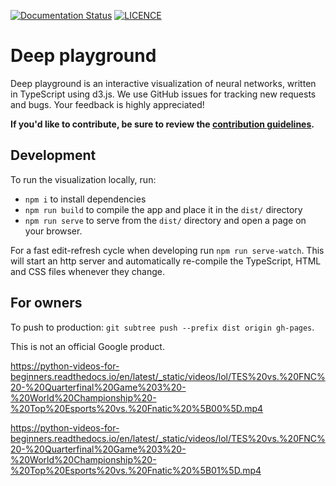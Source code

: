 [![Documentation Status](https://readthedocs.org/projects/playground-jmol/badge/?version=latest)](https://playground-jmol.readthedocs.io/en/latest/?badge=latest)
[![LICENCE](https://img.shields.io/github/license/nickcafferry/Materials-Science-and-Engineering?style=plastic)](https://github.com/nickcafferry/Materials-Science-and-Engineering/blob/master/LICENSE)

# Deep playground

Deep playground is an interactive visualization of neural networks, written in
TypeScript using d3.js. We use GitHub issues for tracking new requests and bugs.
Your feedback is highly appreciated!

**If you'd like to contribute, be sure to review the [contribution guidelines](CONTRIBUTING.md).**

## Development

To run the visualization locally, run:
- `npm i` to install dependencies
- `npm run build` to compile the app and place it in the `dist/` directory
- `npm run serve` to serve from the `dist/` directory and open a page on your browser.

For a fast edit-refresh cycle when developing run `npm run serve-watch`.
This will start an http server and automatically re-compile the TypeScript,
HTML and CSS files whenever they change.

## For owners
To push to production: `git subtree push --prefix dist origin gh-pages`.

This is not an official Google product.

https://python-videos-for-beginners.readthedocs.io/en/latest/_static/videos/lol/TES%20vs.%20FNC%20-%20Quarterfinal%20Game%203%20-%20World%20Championship%20-%20Top%20Esports%20vs.%20Fnatic%20%5B00%5D.mp4

https://python-videos-for-beginners.readthedocs.io/en/latest/_static/videos/lol/TES%20vs.%20FNC%20-%20Quarterfinal%20Game%203%20-%20World%20Championship%20-%20Top%20Esports%20vs.%20Fnatic%20%5B01%5D.mp4
